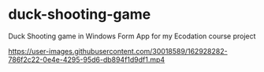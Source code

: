 # duck-shooting-game
Duck Shooting game in Windows Form App for my Ecodation course project


https://user-images.githubusercontent.com/30018589/162928282-786f2c22-0e4e-4295-95d6-db894f1d9df1.mp4

